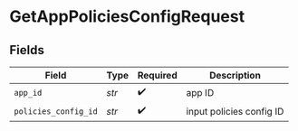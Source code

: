 # GetAppPoliciesConfigRequest


## Fields

| Field                    | Type                     | Required                 | Description              |
| ------------------------ | ------------------------ | ------------------------ | ------------------------ |
| `app_id`                 | *str*                    | :heavy_check_mark:       | app ID                   |
| `policies_config_id`     | *str*                    | :heavy_check_mark:       | input policies config ID |